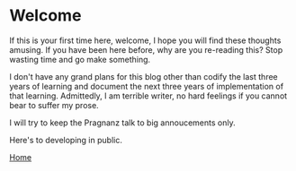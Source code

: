 # Welcome

If this is your first time here, welcome, I hope you will find these thoughts amusing.  If you have been here before, why are you re-reading this? Stop wasting time and go make something.

I don't have any grand plans for this blog other than codify the last three years of learning and document the next three years of implementation of that learning.  Admittedly, I am terrible writer,  no hard feelings if you cannot bear to suffer my prose.

I will try to keep the Pragnanz talk to big annoucements only.

Here's to developing in public.

[Home](/)
